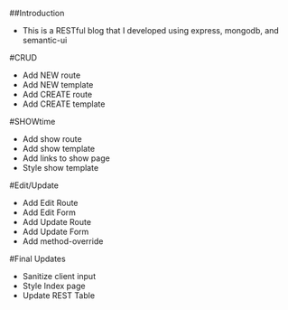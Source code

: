 ##Introduction
* This is a RESTful blog that I developed using express, mongodb, and semantic-ui

#CRUD
* Add NEW route
* Add NEW template
* Add CREATE route
* Add CREATE template
    
#SHOWtime
* Add show route
* Add show template
* Add links to show page
* Style show template
    
#Edit/Update
* Add Edit Route
* Add Edit Form
* Add Update Route
* Add Update Form
* Add method-override
    
#Final Updates
* Sanitize client input
* Style Index page
* Update REST Table    
